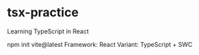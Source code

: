 # tsx-practice
Learning TypeScript in React


npm init vite@latest
Framework: React
Variant: TypeScript + SWC
